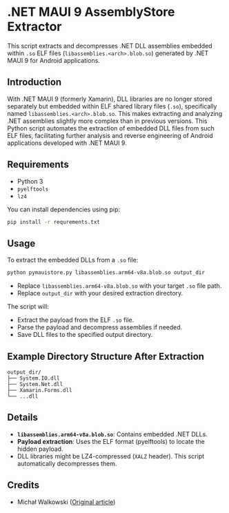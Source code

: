 # .NET MAUI 9 AssemblyStore Extractor
This script extracts and decompresses .NET DLL assemblies embedded within `.so` ELF files (`libassemblies.<arch>.blob.so`) generated by .NET MAUI 9 for Android applications.

## Introduction
With .NET MAUI 9 (formerly Xamarin), DLL libraries are no longer stored separately but embedded within ELF shared library files (`.so`), specifically named `libassemblies.<arch>.blob.so`. This makes extracting and analyzing .NET assemblies slightly more complex than in previous versions.
This Python script automates the extraction of embedded DLL files from such ELF files, facilitating further analysis and reverse engineering of Android applications developed with .NET MAUI 9.

## Requirements
- Python 3
- `pyelftools`
- `lz4`

You can install dependencies using pip:

```bash
pip install -r requrements.txt
```

## Usage
To extract the embedded DLLs from a `.so` file:
```bash
python pymauistore.py libassemblies.arm64-v8a.blob.so output_dir
```

- Replace `libassemblies.arm64-v8a.blob.so` with your target `.so` file path.
- Replace `output_dir` with your desired extraction directory.

The script will:
- Extract the payload from the ELF `.so` file.
- Parse the payload and decompress assemblies if needed.
- Save DLL files to the specified output directory.

## Example Directory Structure After Extraction
```
output_dir/
├── System.IO.dll
├── System.Net.dll
├── Xamarin.Forms.dll
└── ...dll
```

## Details
- **`libassemblies.arm64-v8a.blob.so`**: Contains embedded .NET DLLs.
- **Payload extraction**: Uses the ELF format (pyelftools) to locate the hidden payload.
- DLL libraries might be LZ4-compressed (`XALZ` header). This script automatically decompresses them.

## Credits
- Michał Walkowski ([Original article](https://mwalkowski.com/post/decompiling-an-android-application-written-in-net-maui-9-xamarin/))


